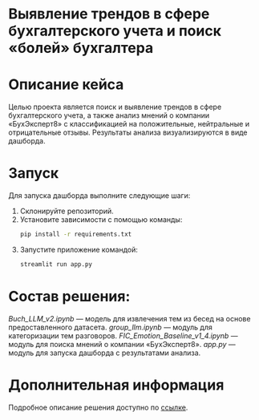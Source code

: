 # Выявление трендов в сфере бухгалтерского учета и поиск «болей» бухгалтера

# Описание кейса

Целью проекта является поиск и выявление трендов в сфере бухгалтерского учета, а также анализ мнений о компании «БухЭксперт8» с классификацией на положительные, нейтральные и отрицательные отзывы. Результаты анализа визуализируются в виде дашборда.

# Запуск

Для запуска дашборда выполните следующие шаги:
1. Склонируйте репозиторий.
2. Установите зависимости с помощью команды:
   ```bash
   pip install -r requirements.txt
   ```
3. Запустите приложение командой:
   ```bash
   streamlit run app.py
   ```
# Состав решения:
*Buch_LLM_v2.ipynb* — модель для извлечения тем из бесед на основе предоставленного датасета.
*group_llm.ipynb* — модуль для категоризации тем разговоров.
*FIC_Emotion_Baseline_v1_4.ipynb* — модуль для поиска мнений о компании «БухЭксперт8».
*app.py* — модуль для запуска дашборда с результатами анализа.

# Дополнительная информация

Подробное описание решения доступно по [ссылке](https://docs.google.com/document/d/1p5WZpnr5TvgkfSmF9k3J0KWfQHqqDNbWFoD-BI2ZtcA/edit?usp=sharing).
